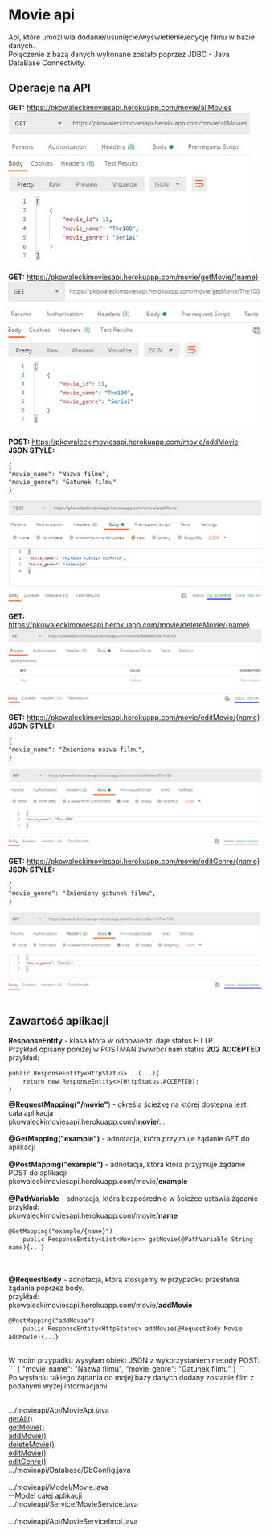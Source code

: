 # Movie api
Api, które umożliwia dodanie/usunięcie/wyświetlenie/edycję filmu w bazie danych.<br>
Połączenie z bazą danych wykonane zostało poprzez JDBC - Java DataBase Connectivity.<br>
## Operacje na API

**GET:** https://pkowaleckimoviesapi.herokuapp.com/movie/allMovies<br>
![All movies](/img/allMovies.PNG)<br><br>
**GET:** https://pkowaleckimoviesapi.herokuapp.com/movie/getMovie/{name}<br>
![Get one movie](/img/getMovie.PNG)<br><br>
**POST:** https://pkowaleckimoviesapi.herokuapp.com/movie/addMovie<br>
**JSON STYLE:**<br>
```
{
"movie_name": "Nazwa filmu",
"movie_genre": "Gatunek filmu"
}
```
![Add your movie](/img/addMovie.PNG)<br><br>
**GET:** https://pkowaleckimoviesapi.herokuapp.com/movie/deleteMovie/{name}<br>
![Delete movie](/img/deleteMovie.PNG)<br><br>
**GET:** https://pkowaleckimoviesapi.herokuapp.com/movie/editMovie/{name}<br>
**JSON STYLE:**
```
{
"movie_name": "Zmieniona nazwa filmu",
}
```
![Edit movie](/img/editMovie.PNG)<br><br>
**GET:** https://pkowaleckimoviesapi.herokuapp.com/movie/editGenre/{name}<br>
**JSON STYLE:**<br>
```
{
"movie_genre": "Zmieniony gatunek filmu",
}
```

![Edit genre](/img/editGenre.PNG)<br><br>

## Zawartość aplikacji
**ResponseEntity** - klasa która w odpowiedzi daje status HTTP<br>
Przykład opisany poniżej w POSTMAN zwwróci nam status **202 ACCEPTED**<br>
przykład:<br>
```
public ResponseEntity<HttpStatus>...(...){
    return new ResponseEntity<>(HttpStatus.ACCEPTED);
}
```
**@RequestMapping("/movie"**) - określa ścieżkę na której dostępna jest cała aplikacja<br>
pkowaleckimoviesapi.herokuapp.com/**movie**/...<br><br>
**@GetMapping("example")** - adnotacja, która przyjmuje żądanie GET do aplikacji<br><br>
**@PostMapping("example")** - adnotacja, która  która przyjmuje żądanie POST do aplikacji<br>
pkowaleckimoviesapi.herokuapp.com/movie/**example**<br><br>
**@PathVariable**  - adnotacja, która bezpośrednio w ścieżce ustawia żądanie<br>
przykład:<br>
pkowaleckimoviesapi.herokuapp.com/movie/**name**<br>
```
@GetMapping("example/{name}")
    public ResponseEntity<List<Movie>> getMovie(@PathVariable String name){...}
```
<br><br>
**@RequestBody** - adnotacja, którą stosujemy w przypadku przesłania żądania poprzez body.<br>
przykład:<br>
pkowaleckimoviesapi.herokuapp.com/movie/**addMovie**<br>
```
@PostMapping("addMovie")
    public ResponseEntity<HttpStatus> addMovie(@RequestBody Movie addMovie){...}
```
<br>
W moim przypadku wysyłam obiekt JSON z wykorzystaniem metody POST:<br>
```
{
"movie_name": "Nazwa filmu",
"movie_genre": "Gatunek filmu"
}
```
<br>
Po wysłaniu takiego żądania do mojej bazy danych dodany zostanie film z podanymi wyżej informacjami.<br><br>

.../movieapi/Api/MovieApi.java<br>
[getAll()](https://github.com/pkowalecki/MovieApi/blob/main/src/main/java/pl/kowalecki/movieapi/Api/MovieApi.java#L24) <br>
[getMovie()](https://github.com/pkowalecki/MovieApi/blob/main/src/main/java/pl/kowalecki/movieapi/Api/MovieApi.java#L33)<br>
[addMovie()](https://github.com/pkowalecki/MovieApi/blob/main/src/main/java/pl/kowalecki/movieapi/Api/MovieApi.java#L43)<br>
[deleteMovie()](https://github.com/pkowalecki/MovieApi/blob/main/src/main/java/pl/kowalecki/movieapi/Api/MovieApi.java#L52)<br>
[editMovie()](https://github.com/pkowalecki/MovieApi/blob/main/src/main/java/pl/kowalecki/movieapi/Api/MovieApi.java#L61)<br>
[editGenre()](https://github.com/pkowalecki/MovieApi/blob/main/src/main/java/pl/kowalecki/movieapi/Api/MovieApi.java#L70)<br>
.../movieapi/Database/DbConfig.java<br>
<br>
.../movieapi/Model/Movie.java<br>
--Model całej aplikacji<br>
.../movieapi/Service/MovieService.java<br>
<br>
.../movieapi/Api/MovieServiceImpl.java<br>
<br>
